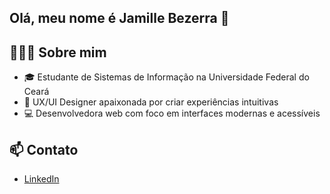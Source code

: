 ## Olá, meu nome é Jamille Bezerra 👋

## 👩🏻‍🎓 Sobre mim
- 🎓 Estudante de Sistemas de Informação na Universidade Federal do Ceará
- 🎨 UX/UI Designer apaixonada por criar experiências intuitivas  
- 💻 Desenvolvedora web com foco em interfaces modernas e acessíveis

## 📫 Contato
- [LinkedIn](https://www.linkedin.com/in/jamille-bezerra-0518711a3/)




<!--
**jamillebez/jamillebez** is a ✨ _special_ ✨ repository because its `README.md` (this file) appears on your GitHub profile.

Here are some ideas to get you started:

- 🔭 I’m currently working on ...
- 🌱 I’m currently learning ...
- 👯 I’m looking to collaborate on ...
- 🤔 I’m looking for help with ...
- 💬 Ask me about ...
- 📫 How to reach me: ...
- 😄 Pronouns: ...
- ⚡ Fun fact: ...
-->
